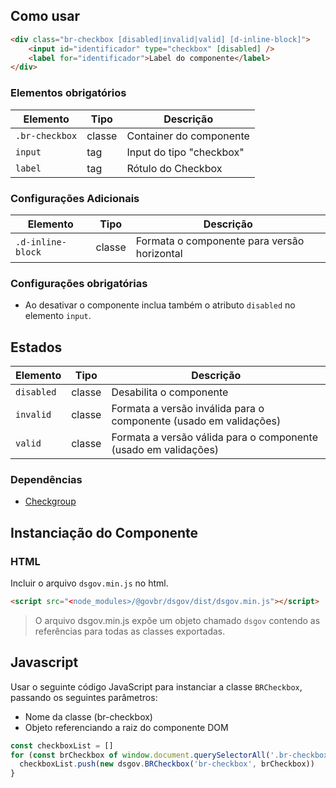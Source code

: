 [version]: # '2.2.3'

## Como usar

```html
<div class="br-checkbox [disabled|invalid|valid] [d-inline-block]">
    <input id="identificador" type="checkbox" [disabled] />
    <label for="identificador">Label do componente</label>
</div>
```

### Elementos obrigatórios

| Elemento       | Tipo   | Descrição                |
| -------------- | ------ | ------------------------ |
| `.br-checkbox` | classe | Container do componente  |
| `input`        | tag    | Input do tipo "checkbox" |
| `label`        | tag    | Rótulo do Checkbox       |

### Configurações Adicionais

| Elemento          | Tipo   | Descrição                                   |
| ----------------- | ------ | ------------------------------------------- |
| `.d-inline-block` | classe | Formata o componente para versão horizontal |

### Configurações obrigatórias

-   Ao desativar o componente inclua também o atributo `disabled` no elemento `input`.

## Estados

| Elemento   | Tipo   | Descrição                                                         |
| ---------- | ------ | ----------------------------------------------------------------- |
| `disabled` | classe | Desabilita o componente                                           |
| `invalid`  | classe | Formata a versão inválida para o componente (usado em validações) |
| `valid`    | classe | Formata a versão válida para o componente (usado em validações)   |

### Dependências

- [Checkgroup](/util/checkgroup)

## Instanciação do Componente

### HTML

Incluir o arquivo `dsgov.min.js` no html.

```html
<script src="<node_modules>/@govbr/dsgov/dist/dsgov.min.js"></script>
```

> O arquivo dsgov.min.js expõe um objeto chamado `dsgov` contendo as referências para todas as classes exportadas.

## Javascript

Usar o seguinte código JavaScript para instanciar a classe `BRCheckbox`, passando os seguintes parâmetros:

- Nome da classe (br-checkbox)
- Objeto referenciando a raiz do componente DOM

```javascript
const checkboxList = []
for (const brCheckbox of window.document.querySelectorAll('.br-checkbox')) {
  checkboxList.push(new dsgov.BRCheckbox('br-checkbox', brCheckbox))
}
```
